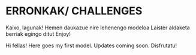 # ERRONKAK/ CHALLENGES

Kaixo, lagunak!
Hemen daukazue nire lehenengo modeloa
Laister aldaketa berriak egingo ditut
Enjoy!

Hi fellas!
Here goes my first model. Updates coming soon.
Disfrutatu!
